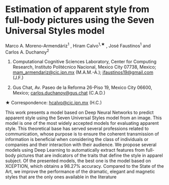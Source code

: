 # Estimation of apparent style from full-body pictures using the Seven Universal Styles model
Marco A. Moreno-Armendáriz<sup>1</sup> , Hiram Calvo<sup>1,★</sup> , José Faustinos<sup>1</sup> and Carlos A. Duchanoy<sup>2</sup>

1. Computational Cognitive Sciences Laboratory, Center for Computing Research, Instituto Politécnico Nacional,
Mexico City 07738, Mexico; mam_armendariz@cic.ipn.mx (M.A.M.-A.); jfaustinos19@gmail.com (J.F.)

2. Gus Chat, Av. Paseo de la Reforma 26-Piso 19, Mexico City 06600, Mexico; carlos.duchanoy@gus.chat (C.A.D.)

★ Correspondence: hcalvo@cic.ipn.mx (H.C.)

This work presents a model based on Deep Neural Networks to predict apparent style using the Seven Universal Styles model from an image. This model is one of the most widely accepted models for evaluating apparent style. This theoretical base has served several professions related to communication, whose purpose is to ensure the coherent transmission of information is beneficial when considering the class of individuals or companies and their interaction with their audience. We propose several models using Deep Learning to automatically extract features from full-body pictures that are indicators of the traits that define the style in apparel subject. Of the presented models, the best one is the model based on XCEPTION, which obtains a 98.27\% accuracy. Compared to the State of the Art, we improve the performance of the dramatic, elegant and magnetic styles that are the only ones available in the literature
